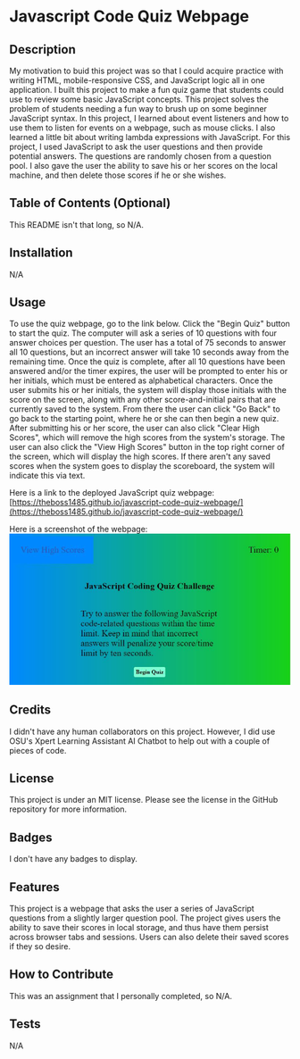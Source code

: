 # Javascript Code Quiz Webpage

## Description

My motivation to buid this project was so that I could acquire practice with writing HTML, mobile-responsive CSS, and JavaScript logic all in one application.  I built this project to make a fun quiz game that students could use to review some basic JavaScript concepts.  This project solves the problem of students needing a fun way to brush up on some beginner JavaScript syntax.  In this project, I learned about event listeners and how to use them to listen for events on a webpage, such as mouse clicks.  I also learned a little bit about writing lambda expressions with JavaScript.  For this project, I used JavaScript to ask the user questions and then provide potential answers.  The questions are randomly chosen from a question pool.  I also gave the user the ability to save his or her scores on the local machine, and then delete those scores if he or she wishes.

## Table of Contents (Optional)

This README isn't that long, so N/A.

## Installation

N/A

## Usage

To use the quiz webpage, go to the link below.  Click the "Begin Quiz" button to start the quiz.  The computer will ask a series of 10 questions with four answer choices per question.  The user has a total of 75 seconds to answer all 10 questions, but an incorrect answer will take 10 seconds away from the remaining time.  Once the quiz is complete, after all 10 questions have been answered and/or the timer expires, the user will be prompted to enter his or her initials, which must be entered as alphabetical characters.  Once the user submits his or her initials, the system will display those initials with the score on the screen, along with any other score-and-initial pairs that are currently saved to the system.  From there the user can click "Go Back" to go back to the starting point, where he or she can then begin a new quiz.   After submitting his or her score, the user can also click "Clear High Scores", which will remove the high scores from the system's storage.  The user can also click the "View High Scores" button in the top right corner of the screen, which will display the high scores.  If there aren't any saved scores when the system goes to display the scoreboard, the system will indicate this via text.

Here is a link to the deployed JavaScript quiz webpage: [https://theboss1485.github.io/javascript-code-quiz-webpage/](https://theboss1485.github.io/javascript-code-quiz-webpage/)

Here is a screenshot of the webpage: ![A screenshot of the JavaScript quiz webpage](./assets/images/webpage-screenshot.JPG)

## Credits

I didn't have any human collaborators on this project.  However, I did use OSU's Xpert Learning Assistant AI Chatbot to help out with a couple of pieces of code.

## License

This project is under an MIT license.  Please see the license in the GitHub repository for more information.

## Badges

I don't have any badges to display.

## Features

This project is a webpage that asks the user a series of JavaScript questions from a slightly larger question pool.  The project gives users the ability to save their scores in local storage, and thus have them persist across browser tabs and sessions.  Users can also delete their saved scores if they so desire.

## How to Contribute

This was an assignment that I personally completed, so N/A.

## Tests

N/A